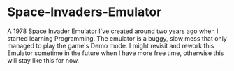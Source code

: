 # Space-Invaders-Emulator
A 1978 Space Invader Emulator I've created around two years ago when I started learning Programming.
The emulator is a buggy, slow mess that only managed to play the game's Demo mode.
I might revisit and rework this Emulator sometime in the future when I have more free time, otherwise this will stay like this for now.
